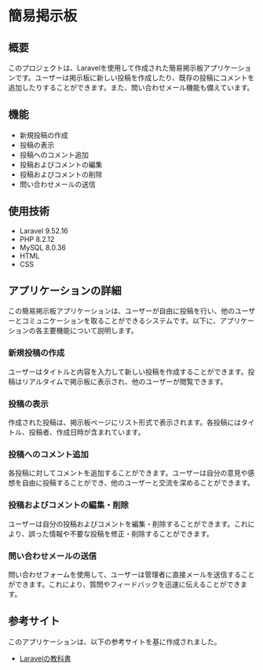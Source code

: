 # 簡易掲示板

## 概要
このプロジェクトは、Laravelを使用して作成された簡易掲示板アプリケーションです。ユーザーは掲示板に新しい投稿を作成したり、既存の投稿にコメントを追加したりすることができます。また、問い合わせメール機能も備えています。

## 機能
- 新規投稿の作成
- 投稿の表示
- 投稿へのコメント追加
- 投稿およびコメントの編集
- 投稿およびコメントの削除
- 問い合わせメールの送信

## 使用技術
- Laravel 9.52.16
- PHP 8.2.12
- MySQL 8.0.36
- HTML
- CSS

## アプリケーションの詳細
この簡易掲示板アプリケーションは、ユーザーが自由に投稿を行い、他のユーザーとコミュニケーションを取ることができるシステムです。以下に、アプリケーションの各主要機能について説明します。

### 新規投稿の作成
ユーザーはタイトルと内容を入力して新しい投稿を作成することができます。投稿はリアルタイムで掲示板に表示され、他のユーザーが閲覧できます。

### 投稿の表示
作成された投稿は、掲示板ページにリスト形式で表示されます。各投稿にはタイトル、投稿者、作成日時が含まれています。

### 投稿へのコメント追加
各投稿に対してコメントを追加することができます。ユーザーは自分の意見や感想を自由に投稿することができ、他のユーザーと交流を深めることができます。

### 投稿およびコメントの編集・削除
ユーザーは自分の投稿およびコメントを編集・削除することができます。これにより、誤った情報や不要な投稿を修正・削除することができます。

### 問い合わせメールの送信
問い合わせフォームを使用して、ユーザーは管理者に直接メールを送信することができます。これにより、質問やフィードバックを迅速に伝えることができます。

## 参考サイト
このアプリケーションは、以下の参考サイトを基に作成されました。
- [Laravelの教科書](https://textpro.addisteria.com/)

